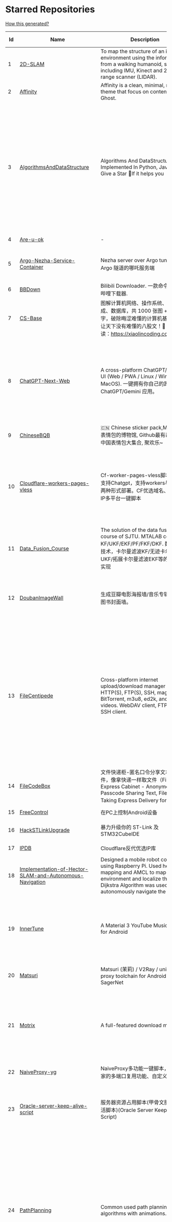 # Starred Repositories  
[How this generated?](../master/USAGE.md)  
  
| Id 			| Name			| Description | Star Counts | Topics/Tags   | Last Updated 	|  
| ----------- | ----------- 	| ----------- | ----------- | ----------- 	| -----------   |  
|1|[2D-SLAM](https://github.com/Pontusun/2D-SLAM.git)|To map the structure of an indoor environment using the information from a walking humanoid, sensors including IMU, Kinect and 2D laser range scanner (LIDAR).|14||2-4-2015|  
|2|[Affinity](https://github.com/Showfom/Affinity.git)|Affinity is a clean, minimal, modern theme that focus on content for Ghost.|137|ghost, ghost-theme, ghost-themes|16-12-2019|  
|3|[AlgorithmsAndDataStructure](https://github.com/Py-Contributors/AlgorithmsAndDataStructure.git)|Algorithms And DataStructure Implemented In Python, Java & CPP, Give a Star 🌟If it helps you|891|data-structures, algorithms-and-data-structures, python-data-structures, python-algorithms, backtracking-algorithm, linkedlist, algorithm, cpp, python, algorithms, open-source, java, javascript, python3, computer-science|13-3-2024|  
|4|[Are-u-ok](https://github.com/AUK9527/Are-u-ok.git)|-|7037||26-3-2024|  
|5|[Argo-Nezha-Service-Container](https://github.com/fscarmen2/Argo-Nezha-Service-Container.git)|Nezha server over Argo tunnel 使用 Argo 隧道的哪吒服务端|421|nezha, probe, argo, cloudflared, paas, tunnel, vps|4-4-2024|  
|6|[BBDown](https://github.com/nilaoda/BBDown.git)|Bilibili Downloader. 一款命令行式哔哩哔哩下载器.|8397|downloader|13-11-2023|  
|7|[CS-Base](https://github.com/xiaolincoder/CS-Base.git)|图解计算机网络、操作系统、计算机组成、数据库，共 1000 张图 + 50 万字，破除晦涩难懂的计算机基础知识，让天下没有难懂的八股文！🚀 在线阅读：https://xiaolincoding.com  |12571|java, cpp, python, c, golang, linux, network, tcp|7-4-2024|  
|8|[ChatGPT-Next-Web](https://github.com/ChatGPTNextWeb/ChatGPT-Next-Web.git)|A cross-platform ChatGPT/Gemini UI (Web / PWA / Linux / Win / MacOS). 一键拥有你自己的跨平台 ChatGPT/Gemini 应用。|67917|chatgpt, nextjs, vercel, webui, cross-platform, tauri, tauri-app, react, desktop, gemini, fe, gemini-pro, gemini-server, gemini-ultra, ollama, groq, claude, calclaude|16-4-2024|  
|9|[ChineseBQB](https://github.com/zhaoolee/ChineseBQB.git)|🇨🇳 Chinese sticker pack,More joy / 表情包的博物馆, Github最有毒的仓库, 中国表情包大集合, 聚欢乐~|11825||6-11-2023|  
|10|[Cloudflare-workers-pages-vless](https://github.com/yonggekkk/Cloudflare-workers-pages-vless.git)|Cf-worker-pages-vless脚本，默认支持Chatgpt，支持workers与pages两种形式部署。CF优选域名、优选反代IP多平台一键脚本|2349|cdn, domain, vless, cloudflare-workers, edgetunnel, v2ray, xray, proxy, ygkkk, cloudflare-pages, edtunnel, cloudflare, chatgpt|18-4-2024|  
|11|[Data_Fusion_Course](https://github.com/Changjing-Liu/Data_Fusion_Course.git)|The solution of the data fusion  course of SJTU. MTALAB code for KF/UKF/EKF/PF/FKF/DKF. 数据融合技术，卡尔曼滤波KF/无迹卡尔曼滤波UKF/拓展卡尔曼滤波EKF等的MATLAB实现|50|kalman-filter, kalman|9-7-2023|  
|12|[DoubanImageWall](https://github.com/icue/DoubanImageWall.git)|生成豆瓣电影海报墙/音乐专辑封面墙/图书封面墙。|182|douban, douban-movie, douban-music, douban-crawler, douban-spider, douban-book|20-4-2024|  
|13|[FileCentipede](https://github.com/filecxx/FileCentipede.git)|Cross-platform internet upload/download manager for HTTP(S), FTP(S), SSH, magnet-link, BitTorrent, m3u8, ed2k, and online videos.  WebDAV client, FTP client, SSH client.|6646|bittorrent-client, download-manager, download-videos, bt, magnet, libtorrent, http-client, ftp-client, download, video-downloader, stream-downloader, torrent, qbittorrent, transmission, webdav-client, ssh-client, m3u8, remote-download, qt|20-4-2024|  
|14|[FileCodeBox](https://github.com/vastsa/FileCodeBox.git)|文件快递柜-匿名口令分享文本，文件，像拿快递一样取文件（File Express Cabinet - Anonymous Passcode Sharing Text, Files, Like Taking Express Delivery for Files）|3218|python, anonymous, fastapi, tool|9-4-2024|  
|15|[FreeControl](https://github.com/pdone/FreeControl.git)|在PC上控制Android设备|1562|android, adb, scrcpy|12-4-2024|  
|16|[HackSTLinkUpgrade](https://github.com/armink/HackSTLinkUpgrade.git)|暴力升级你的 ST-Link 及 STM32CubeIDE|88|st-link, stm32, stcubeide, cubeide|4-12-2022|  
|17|[IPDB](https://github.com/ymyuuu/IPDB.git)|Cloudflare反代优选IP库|641||24-4-2024|  
|18|[Implementation-of-Hector-SLAM-and-Autonomous-Navigation](https://github.com/Badri-R-S/Implementation-of-Hector-SLAM-and-Autonomous-Navigation.git)|Designed a mobile robot controlled using Raspberry Pi. Used hector mapping and AMCL to map the environment and localize the robot. Dijkstra Algorithm was used to autonomously navigate the robot.|2|amcl, hector-slam, ros, slam|13-11-2022|  
|19|[InnerTune](https://github.com/z-huang/InnerTune.git)|A Material 3 YouTube Music client for Android|3274|music, music-player, youtube, android, youtube-music, material-design, materialyou, innertube|21-1-2024|  
|20|[Matsuri](https://github.com/MatsuriDayo/Matsuri.git)|Matsuri (茉莉) / V2Ray / universal proxy toolchain for Android / Fork of SagerNet|2502|android, shadowsocks, v2ray, anticensorship|30-6-2023|  
|21|[Motrix](https://github.com/agalwood/Motrix.git)|A full-featured download manager.|43256|motrix, aria2, download-manager, macos, windows, linux, bittorrent, magnet, electron, bt, mac, download, torrent|7-6-2023|  
|22|[NaiveProxy-yg](https://github.com/yonggekkk/NaiveProxy-yg.git)|NaiveProxy多功能一键脚本，全网独家的多端口复用功能、自定义伪装站|268|acme, naiveproxy, warp, ygkkk|18-12-2023|  
|23|[Oracle-server-keep-alive-script](https://github.com/spiritLHLS/Oracle-server-keep-alive-script.git)|服务器资源占用脚本(甲骨文服务器保活脚本)(Oracle Server Keep Alive Script)|1507|alive, centos, debian, oracle, redhat, server, ubuntu, bash, oracle-cloud, dynamic, speedtest-cli, speedtest-go|22-10-2023|  
|24|[PathPlanning](https://github.com/zhm-real/PathPlanning.git)|Common used path planning algorithms with animations.|7348|astar, anytime-repairing-astar, learning-realtime-astar, realtime-adaptive-astar, lifelong-planning-astar, dstar, dstar-lite, anytime-dstar, rrt, rrt-star, rrt-connect, dynamic-rrt, extended-rrt, informed-rrt-star, fast-marching-trees, rrt-star-smart, batch-informed-trees, path-planning|14-12-2020|  
|25|[ROS-Autonomous-Robot](https://github.com/Abinay-Brown/ROS-Autonomous-Robot.git)|Autonomous Differential Drive Robot equipped with LIDAR AND IMU uses Hector-SLAM for mapping and ROS Navigation Stack to navigate autonomously|7||27-7-2023|  
|26|[Shadowrocket-ADBlock-Rules](https://github.com/h2y/Shadowrocket-ADBlock-Rules.git)|提供多款 Shadowrocket 规则，带广告过滤功能。用于 iOS 未越狱设备选择性地自动翻墙。|15440|shadowrocket, surge, gfw, shadowsocks, shadowsocksr, ssr, proxy|12-4-2021|  
|27|[SteamTools](https://github.com/BeyondDimension/SteamTools.git)|🛠「Watt Toolkit」是一个开源跨平台的多功能 Steam 工具箱。|18187|steam, csharp, dotnet, wpf, mvvm, xaml, avalonia, avaloniaui, dotnetcore, cross-platform, steamtools, linux-app, windows-app, macos-app, ios-app, android-app, crossplatform|22-4-2024|  
|28|[TVBox](https://github.com/2hacc/TVBox.git)|TVBox 网络接口，更新速度快，接口访问速度快且稳定！|3858|tvbox|29-3-2024|  
|29|[Telegraph-Image](https://github.com/cf-pages/Telegraph-Image.git)|Image Hosting solution, Flickr/imgur alternative, make it easy for users to share their images. Using Cloudflare Pages and Telegraph.|2368|cloudflare, cloudflare-pages, flickr, image, image-host, image-hosting, image-sharing, imgur, serverless, telegraph, upload-images|31-3-2024|  
|30|[Umi-OCR](https://github.com/hiroi-sora/Umi-OCR.git)|OCR software, free and offline. 开源、免费的离线OCR软件。支持截屏/批量导入图片，PDF文档识别，排除水印/页眉页脚，扫描/生成二维码。内置多国语言库。|20990|paddleocr, ocr, ocr-python|23-4-2024|  
|31|[UnblockNeteaseMusic](https://github.com/nondanee/UnblockNeteaseMusic.git)|Revive unavailable songs for Netease Cloud Music|17354|netease-cloud-music, unblocker, proxy-server|22-12-2020|  
|32|[VipVideo](https://github.com/iodefog/VipVideo.git)|各大网站vip视频、世界杯直播（CCTV5）免费观看 - Mac版。付费电影，VIP会员剧等，去广告播放。自用视频或者电影URL，音乐破解URL，CCTV等电视播放URL，爱奇艺、腾讯视频、芒果视频、bilibili、美剧、韩剧、日剧、音乐破解|3032||18-1-2023|  
|33|[X-TRACK](https://github.com/FASTSHIFT/X-TRACK.git)|A GPS bicycle speedometer that supports offline maps and track recording |5064|gps, gps-tracking, bicycle, speedometer, offline-maps, mcu, lvgl, mvp, gpx|22-9-2023|  
|34|[YYeTsBot](https://github.com/tgbot-collection/YYeTsBot.git)|🎬 人人影视 机器人和网站，包含人人影视全部资源以及众多网友的网盘分享|13914|yyets, telegram-bot, movies, tv-shows, bot, zimuxia|29-2-2024|  
|35|[aliyundrive-webdav](https://github.com/messense/aliyundrive-webdav.git)|阿里云盘 WebDAV 服务|9429|aliyundrive, aliyundrive-client, webdav-server, openwrt-package, luci-app|15-4-2024|  
|36|[aria2](https://github.com/aria2/aria2.git)|aria2 is a lightweight multi-protocol & multi-source, cross platform download utility operated in command-line. It supports HTTP/HTTPS, FTP, SFTP, BitTorrent and Metalink.|33543|cpp11, http, ftp, sftp, bittorrent, rpc, download, metalink|24-1-2024|  
|37|[awesome-english-ebooks](https://github.com/hehonghui/awesome-english-ebooks.git)|经济学人(含音频)、纽约客、卫报、连线、大西洋月刊等英语杂志免费下载,支持epub、mobi、pdf格式, 每周更新|16449|download, ebooks, economist, economist-ebooks, new-yorker, pdf|20-4-2024|  
|38|[awesome-toolbox-chinese](https://github.com/bestxtools/awesome-toolbox-chinese.git)|🧰 优秀工具箱集合 - 收集，推荐好用、优秀的工具箱。工具箱大全。  https://awesome-toolbox-chinese.bestxtools.com/   https://😎🧰.bestxtools.com/|942|toolbox, toolboxes, tools, awesome-list, awesome, awesome-toolbox, awesome-tools, online-tools, online-tools-websites, bestxtools|28-8-2023|  
|39|[bili2text](https://github.com/lanbinshijie/bili2text.git)|Bilibili视频转文字，一步到位，输入链接即可使用|350||25-11-2023|  
|40|[biliup](https://github.com/biliup/biliup.git)|全自动录播、直播录制、分p投稿工具，支持twitch、ytb频道搬运。|2430|bilibili, huya, douyu, douyin, bilibiliupload, youtube, twitch, downloader, download|23-4-2024|  
|41|[cashbook-desktop](https://github.com/dingdangdog/cashbook-desktop.git)|web  cashbook   web 记账本，使用Electron套壳打包为windows桌面程序|26|cashbook, electron, web, application, windows, docker, exe, ledger|18-4-2024|  
|42|[clash-verge-rev](https://github.com/clash-verge-rev/clash-verge-rev.git)|Continuation of Clash Verge - A Clash Meta GUI based on Tauri (Windows, MacOS, Linux)|17218|clash, clash-meta, clash-verge, linux, mac, tauri-app, windows, mihomo|23-4-2024|  
|43|[cloudflare](https://github.com/ip-scanner/cloudflare.git)|-|3561||14-2-2024|  
|44|[cloudflare_temp_email](https://github.com/dreamhunter2333/cloudflare_temp_email.git)|CloudFlare free temp domain email 免费收发 临时域名邮箱|674|cloudflare-email, cloudflare-pages, cloudflare-workers, email, free|23-4-2024|  
|45|[deploy](https://github.com/pandora-next/deploy.git)|Pandora Cloud + Pandora Server + Shared Chat + BackendAPI Proxy + Chat2API + Signup Free = PandoraNext. New GPTs(Gizmo) UI, All in one!|11007|chatgpt, openai, pandora|22-12-2023|  
|46|[dijkstras-algorithm](https://github.com/mburst/dijkstras-algorithm.git)|Implementations of Dijkstra's shortest path algorithm in different languages|509||21-2-2023|  
|47|[echarts](https://github.com/apache/echarts.git)|Apache ECharts is a powerful, interactive charting and data visualization library for browser|58923|echarts, data-visualization, charts, charting-library, visualization, apache, data-viz, canvas, svg|16-4-2024|  
|48|[extract_forward_tgbot](https://github.com/AhFeil/extract_forward_tgbot.git)|存储转发给它的消息，并能推送到网页，方便查看编辑信息，附带拼接图片、视频转 GIF 功能。 Store the messages forwarded to it, and be able to push them to the web page, for easy viewing and editing of the information.|71|python3, telegram-bot|9-4-2024|  
|49|[free](https://github.com/freefq/free.git)|翻墙、免费翻墙、免费科学上网、免费节点、免费梯子、免费ss/v2ray/trojan节点、蓝灯、谷歌商店、翻墙梯子|36357|fanqiang, v2ray, lantern, trojan, freefq, gfw, vmess, bulink, vpn, shadowsocks|6-2-2024|  
|50|[get_subscribe](https://github.com/ermaozi/get_subscribe.git)|✈️ 免费机场  / 免费VPN -> 自动获取免 clash/v2ray/trojan/sr/ssr 订阅链接，间隔12小时持续更新   科学上网   翻墙|5981|clash, v2ray, trojan, trojan-go, sr, ssr, android, vpn|24-4-2024|  
|51|[halo](https://github.com/halo-dev/halo.git)|强大易用的开源建站工具。|31511|halo, cms, halocms, content-management-system, blog, blog-engine, wordpress-alternative|23-4-2024|  
|52|[hector_slam_Ceres](https://github.com/wenbowen123/hector_slam_Ceres.git)|"Localization and Perception for Control and Decision-Making of a Low-Speed Autonomous Shuttle in a Campus Pilot Deployment." SAE International Journal of Connected and Automated Vehicles 1, no. 12-01-02-0003 (2018).|21|slam, robotics, self-driving-car, ceres-solver|21-4-2019|  
|53|[hexo](https://github.com/hexojs/hexo.git)|A fast, simple & powerful blog framework, powered by Node.js.|38418|hexo, javascript, nodejs, static-site-generator, typescript|23-4-2024|  
|54|[html5-speedtest](https://github.com/insoxin/html5-speedtest.git)|一个基于HTML5的Speedtest 开源速度测试(服务器网速)只有9kb的精简汉化|107|html5-speedtest, speedtest|20-9-2019|  
|55|[iptv-sources](https://github.com/wuhu-pig/iptv-sources.git)|自动抓取更新iptv源 Autoupdate iptv sources|1||17-12-2023|  
|56|[iptv-sources](https://github.com/HerbertHe/iptv-sources.git)|Autoupdate iptv sources|3984|iptv, iptv-channels, iptv-m3u, m3u, kodi, tvbox, diyp, docker|29-3-2024|  
|57|[jpg2gif](https://github.com/hellodk34/jpg2gif.git)|把telegram导出的jpg/jpeg/png静态表情图片转换成微信能够导入的.gif文件|68|sticker, stickers, telegram|10-4-2024|  
|58|[keyword_alert_bot](https://github.com/Hootrix/keyword_alert_bot.git)|telegram keyword alert bot ⏰|198|telegram-bot, bot, python, telegram|9-4-2024|  
|59|[lottie-converter](https://github.com/ed-asriyan/lottie-converter.git)|Converts Lottie Animations (.json / .lottie) and Telegram stickers (*.tgs) to GIF / PNG / APNG / WEBP / WEBM|729|tgs, telegram, gif, sticker, lottie, stickers, animated-stickers, gifski, webp, apng, png, tgs-to-apng, tgs-to-gif, tgs-to-png, tgs-to-webp, lottie-to-apng, lottie-to-gif, lottie-to-webp, lottie-to-webm, webm|19-4-2024|  
|60|[matlab_motion_planning](https://github.com/ai-winter/matlab_motion_planning.git)|Motion planning and Navigation of AGV/AMR：ROS planner plugin implementation of A*, Theta*, JPS, D*, LPA*, D* Lite, RRT, RRT*, RRT-Connect, Informed RRT*, ACO, Voronoi, PID, LQR, MPC, APF, DWA, Bezier, B-spline, Dubins, Reeds-Shepp etc.|166|a-star, d-star, dijkstra, dynamic-window-approach, informed-rrt-star, jump-point-search, motion-planning, rrt, rrt-connect, rrt-star, ant-colony-optimization, pid-control, voronoi, theta-star, artificial-potential-field, lqr-controller, mpc-control|8-2-2024|  
|61|[mdx-editor](https://github.com/maqi1520/mdx-editor.git)|⛷ A versatile WeChat typesetting editor，also a cross-platform Markdown note-taking software ⛷ 微信排版编辑器，也是一款跨平台 Markdown 笔记软件|836|mdx, online, markdown-editor, markdown, nextjs|13-1-2024|  
|62|[mihomo](https://github.com/MetaCubeX/mihomo.git)|A simple Python Pydantic model for Honkai: Star Rail parsed data from the Mihomo API.|12468|honkai-star-rail, mihomo, python, star-rail-api|4-3-2024|  
|63|[n8n](https://github.com/n8n-io/n8n.git)|Free and source-available fair-code licensed workflow automation tool. Easily automate tasks across different services.|40612|automation, automated, iaas, ipaas, n8n, workflow, typescript, node, self-hosted, integrations, workflow-automation, cli, development, docker, low-code, low-code-development-platform, data-flow, integration-framework, apis, low-code-platform|24-4-2024|  
|64|[nekoray](https://github.com/MatsuriDayo/nekoray.git)|Qt based cross-platform GUI proxy configuration manager (backend: v2ray / sing-box)|10269|linux, proxy, qt, shadowsocks, sing-box, trojan, v2ray, vless, vmess, windows|24-2-2024|  
|65|[new-pac](https://github.com/Alvin9999/new-pac.git)|翻墙-科学上网、自由上网、免费科学上网、免费翻墙、油管youtube、fanqiang、VPN、一键翻墙浏览器，vps一键搭建翻墙服务器脚本/教程，免费shadowsocks/ss/ssr/v2ray/goflyway账号/节点，翻墙梯子，电脑、手机、iOS、安卓、windows、Mac、Linux、路由器翻墙、科学上网|51735|fanqiang, free-ssr, free-ss, ssr, shadowsocks, v2ray, gfw, shadowsocksr, ss, vmess, brook, goflyway, naiveproxy, freegate, kcptun, trojan, vpn, lantern|23-4-2024|  
|66|[plugins](https://github.com/typecho-fans/plugins.git)|Typecho Fans插件作品目录|1705|typecho, typecho-plugin, php, javascript|31-3-2024|  
|67|[qrcp](https://github.com/claudiodangelis/qrcp.git)|:zap: Transfer files over wifi from your computer to your mobile device by scanning a QR code without leaving the terminal.|9774|utility, golang, qrcode, cli, command-line|3-2-2024|  
|68|[radishes](https://github.com/radishes-music/radishes.git)|Cross-platform copyright-free music platform（跨平台的无版权的音乐平台）. 支持 windows / macos / linux / web|1044|radishes, music, electron, vue3, typescript, id3-writer, id3-reader, music-player, unblock, vip|1-3-2024|  
|69|[robot_pose_ekf](https://github.com/udacity/robot_pose_ekf.git)|The robot_pose_ekf ROS package applies sensor fusion on the robot IMU and odometry values to estimate its 3D pose.|339||8-12-2021|  
|70|[robot_pose_ekf](https://github.com/ros-planning/robot_pose_ekf.git)|robot_pose_ekf package for ROS Melodic and later|270||2-3-2021|  
|71|[robot_pose_ekf_learning](https://github.com/WinDistance/robot_pose_ekf_learning.git)|robot_pose_ekf 注释|5||20-11-2019|  
|72|[robot_pose_ekf_study](https://github.com/qianlima8888/robot_pose_ekf_study.git)|对ros下的robot_pose_ekf包源码依照个人理解添加注释|3||17-4-2019|  
|73|[rrt-algorithms](https://github.com/motion-planning/rrt-algorithms.git)|n-dimensional RRT, RRT* (RRT-Star)|528|geometry, rrt, rrt-star, algorithm, algorithms, random, motion-planning, tree|5-3-2024|  
|74|[scoutrobot](https://github.com/abelmeadows/scoutrobot.git)|We have successfully implemented the autonomous navigation of UAV with our custom python node using LiDAR ; 2D mapping with Hector SLAM and 3D mapping using Octomap algorithms in the ROS simulation environment. We also implemented an algorithm to manage the battery life of the UAV though which the UAV can use to return home when the battery-level drops down to a certain percentage.|48||27-4-2019|  
|75|[server](https://github.com/screego/server.git)|screen sharing for developers https://screego.net/|6710|webrtc, screensharing-tool, privacy, selfhosted, docker, go|10-2-2024|  
|76|[shuyuan](https://github.com/shidahuilang/shuyuan.git)|香色闺阁+阅读3.0书源+源阅读+爱阅书香+花火阅读+读不舍手+IPTV源+IPA巨魔应用=自动更新|3899|xiangsegige, reader, shuyuan, yuedu, aiyueshuxiang, yuanyuedu, iptv, ipa, trollstore, tts|22-4-2024|  
|77|[sing-box_hysteria2_tuic_argo_reality](https://github.com/yonggekkk/sing-box_hysteria2_tuic_argo_reality.git)|Sing-box精装桶一键脚本【Hysteria2、Tuic5、Vless-reality、Vmess-ws/argo】：支持多端口跳跃、自签/acme双证书、Argo固定临时双隧道等功能；singbox电脑网页客户端(支持订阅链接与本地配置直接读取)|1365|argo, clash-meta, hysteria2, nekobox, sing-box, v2rayn, openclash, shadowrocket, cdn, cloudflared, acme, telegram-bot, geosite, v2ray, xray, tuic, singbox, warp|22-4-2024|  
|78|[sshwifty](https://github.com/nirui/sshwifty.git)|Web SSH & Telnet (WebSSH & WebTelnet client) 🔮|2108|webssh, webssh2, webtelnet, telnet, ssh|4-4-2024|  
|79|[starred-repo-toc](https://github.com/yks0000/starred-repo-toc.git)|Generates Markdown table for all Starred Repositories by a GitHub user.|35|starred-repositories, starred|24-4-2024|  
|80|[translators](https://github.com/zotero/translators.git)|Zotero Translators|1136||23-4-2024|  
|81|[v2rayN](https://github.com/2dust/v2rayN.git)|A GUI client for Windows, support Xray core and v2fly core and others|61149|windows, proxy, socks5, shadowsocks, trojan, v2ray, v2fly, xray, vmess, vless, xtls|11-4-2024|  
|82|[v9porn](https://github.com/techGay/v9porn.git)|9*Porn Android 客户端，突破游客每天观看10次视频的限制，还可以下载视频|4632|rxjava2, retrofit2, mvp-architecture, dagger2, rxcache|11-6-2022|  
|83|[vaultwarden](https://github.com/dani-garcia/vaultwarden.git)|Unofficial Bitwarden compatible server written in Rust, formerly known as bitwarden_rs|32876|vaultwarden, bitwarden, rust, docker, rocket, hacktoberfest, bitwarden-rs|6-4-2024|  
|84|[vps-inventory-monitoring](https://github.com/546669204/vps-inventory-monitoring.git)|VPS库存监控系统 --- 实时把握库存信息|326||8-7-2019|  
|85|[warp-yg](https://github.com/yonggekkk/warp-yg.git)|warp多功能一键脚本，支持warp-go与wgcf切换，无限生成warp配置文件，支持升级warp+、warp团队账户，查看VPS本地IP、netflix、chatgpt解锁状态|3084|netflix, warp, warp-go, wgcf, cloudflare, ygkkk, chatgpt, socks5-proxy, warp-cli, vpn, endpoint, replit, wireguard|27-3-2024|  
|86|[wifi-cracking](https://github.com/brannondorsey/wifi-cracking.git)|Crack WPA/WPA2 Wi-Fi Routers with Airodump-ng and Aircrack-ng/Hashcat|11129|wifi, wpa2-cracking, aircrack-ng, hashcat, hacking, tutorial, cracking, password-cracking|18-5-2018|  
|87|[x-ui-yg](https://github.com/yonggekkk/x-ui-yg.git)|x-ui精简修改版脚本，集成argo隧道，默认节点即可解锁ChatGPT，xray配置已添加支持warp-socks5与wireguard warp出站分流，实现多IP出站分流共存|1043|acme, bbr, x-ui, xray-core, ygkkk, ipv4, ipv6, socks5, wireguard, reality, chatgpt, xtls-rprx-vision, warp, argo, cloudflared|13-4-2024|  
  
